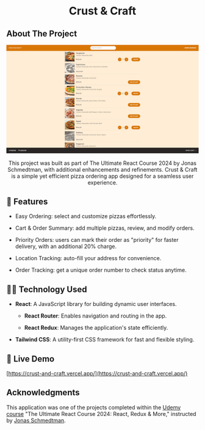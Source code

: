 <!-- PROJECT LOGO -->
<br />
<h1 align="center">Crust & Craft</h1>

<!-- ABOUT THE PROJECT -->

## About The Project

![Screenshot](./public/crust-and-craft-menu-screenshot.png)

<p align="center">
This project was built as part of The Ultimate React Course 2024 by Jonas Schmedtman, with additional enhancements and refinements. Crust & Craft is a simple yet efficient pizza ordering app designed for a seamless user experience.
</p>

<!-- APPLICATION'S FEATURES -->

## 📝 Features

- Easy Ordering: select and customize pizzas effortlessly.

- Cart & Order Summary: add multiple pizzas, review, and modify orders.

- Priority Orders: users can mark their order as "priority" for faster delivery, with an additional 20% charge.

- Location Tracking: auto-fill your address for convenience.

- Order Tracking: get a unique order number to check status anytime.

<!-- TECHNOLOGY USED -->

## 👨‍💻 Technology Used

- **React**: A JavaScript library for building dynamic user interfaces.

  - **React Router**: Enables navigation and routing in the app.

  - **React Redux**: Manages the application's state efficiently.

- **Tailwind CSS**: A utility-first CSS framework for fast and flexible styling.

<!-- LIVE DEMO -->

## 🚀 Live Demo

[https://crust-and-craft.vercel.app/](https://crust-and-craft.vercel.app/)

<!-- ACKNOWLEDGEMENTS -->

## Acknowledgments

This application was one of the projects completed within the [Udemy course](https://www.udemy.com/course/the-ultimate-react-course) "The Ultimate React Course 2024: React, Redux & More," instructed by [Jonas Schmedtman](https://twitter.com/jonasschmedtman).

